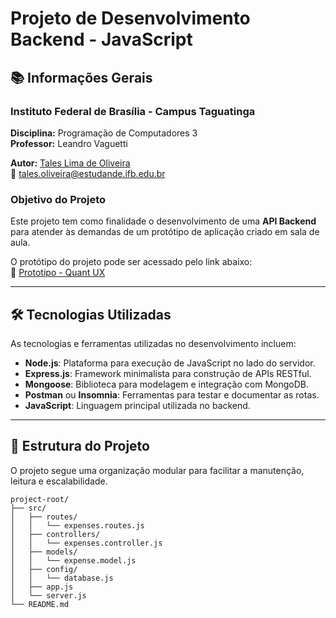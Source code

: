 # **Projeto de Desenvolvimento Backend - JavaScript**

## 📚 **Informações Gerais**

### Instituto Federal de Brasília - Campus Taguatinga  
**Disciplina:** Programação de Computadores 3  
**Professor:** Leandro Vaguetti  

**Autor:** [Tales Lima de Oliveira](https://github.com/TalesLimaOliveira)  
📧 tales.oliveira@estudande.ifb.edu.br  

### **Objetivo do Projeto**  
Este projeto tem como finalidade o desenvolvimento de uma **API Backend** para atender às demandas de um protótipo de aplicação criado em sala de aula.

O protótipo do projeto pode ser acessado pelo link abaixo:  
🔗 [Prototipo - Quant UX](https://app.quant-ux.com/#/test.html?h=a2aa10az2iLb0Ao2DrTWqsqFPggbOKzNwgCywsL4tRuj9wFvpRajsRkwyQ3y&ln=en)  

---

## 🛠️ **Tecnologias Utilizadas**

As tecnologias e ferramentas utilizadas no desenvolvimento incluem:  

- **Node.js**: Plataforma para execução de JavaScript no lado do servidor.  
- **Express.js**: Framework minimalista para construção de APIs RESTful.  
- **Mongoose**: Biblioteca para modelagem e integração com MongoDB.  
- **Postman** ou **Insomnia**: Ferramentas para testar e documentar as rotas.  
- **JavaScript**: Linguagem principal utilizada no backend.  

---

## 🚀 **Estrutura do Projeto**

O projeto segue uma organização modular para facilitar a manutenção, leitura e escalabilidade.  

    project-root/
    ├── src/
    │   ├── routes/
    │   │   └── expenses.routes.js
    │   ├── controllers/
    │   │   └── expenses.controller.js
    │   ├── models/
    │   │   └── expense.model.js
    │   ├── config/
    │   │   └── database.js
    │   ├── app.js
    │   └── server.js
    └── README.md